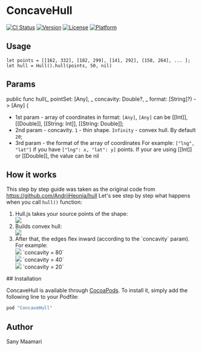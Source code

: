 # ConcaveHull

[![CI Status](http://img.shields.io/travis/maamari/ConvexHull.svg?style=flat)](https://travis-ci.org/maamari/ConvexHull)
[![Version](https://img.shields.io/cocoapods/v/ConvexHull.svg?style=flat)](http://cocoapods.org/pods/ConvexHull)
[![License](https://img.shields.io/cocoapods/l/ConvexHull.svg?style=flat)](http://cocoapods.org/pods/ConvexHull)
[![Platform](https://img.shields.io/cocoapods/p/ConvexHull.svg?style=flat)](http://cocoapods.org/pods/ConvexHull)

## Usage

	let points = [[162, 332], [182, 299], [141, 292], [158, 264], ... ];
	let hull = Hull().hull(points, 50, nil)

## Params
 public func hull(_ pointSet: [Any], _ concavity: Double?, _ format: [String]?) -> [Any] {
 
 
* 1st param - array of coordinates in format: `[Any]`, `[Any]` can be [[Int]], [[Double]], [[String: Int]], [[String: Double]];
* 2nd param - concavity. `1` - thin shape. `Infinity` - convex hull. By default `20`;
* 3rd param - the format of the array of coordinates For example: `["lng", "lat"]` if you have `["lng": x, "lat": y]` points. If your are using [[Int]] or [[Double]], the value can be nil

## How it works

This step by step guide was taken as the original code from <a href="https://github.com/AndriiHeonia/hull/blob/master/README.md">https://github.com/AndriiHeonia/hull</a>
Let's see step by step what happens when you call `hull()` function:

<ol>
    <li>
        <div>Hull.js takes your source points of the shape:</div>
        <div><img src="https://raw.githubusercontent.com/AndriiHeonia/hull/master/readme-imgs/0.png" /></div>
    </li>
    <li>
        <div>Builds convex hull:</div>
        <div><img src="https://raw.githubusercontent.com/SanyM/ConcaveHull/master/readme-imgs/1.png" /></div>
    </li>
    <li>
        <div>After that, the edges flex inward (according to the `concavity` param). For example:</div>
        <div>
            <img src="https://raw.githubusercontent.com/SanyM/ConcaveHull/tree/master/readme-imgs/2_1.png" />
            `concavity = 80`<br/>
            <img src="https://raw.githubusercontent.com/SanyM/ConcaveHull/tree/master/readme-imgs/2_2.png" />
            `concavity = 40`<br/>
            <img src="https://raw.githubusercontent.com/SanyM/ConcaveHull/tree/master/readme-imgs/2_3.png" />
            `concavity = 20`
        </div>
    </li>
</ol>
## Installation

ConcaveHull is available through [CocoaPods](http://cocoapods.org). To install
it, simply add the following line to your Podfile:

```ruby
pod "ConcaveHull"
```

## Author

Sany Maamari
